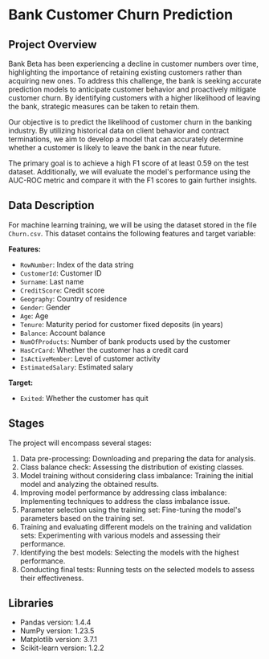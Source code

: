 # Bank Customer Churn Prediction

## Project Overview

Bank Beta has been experiencing a decline in customer numbers over time, highlighting the importance of retaining existing customers rather than acquiring new ones. To address this challenge, the bank is seeking accurate prediction models to anticipate customer behavior and proactively mitigate customer churn. By identifying customers with a higher likelihood of leaving the bank, strategic measures can be taken to retain them.

Our objective is to predict the likelihood of customer churn in the banking industry. By utilizing historical data on client behavior and contract terminations, we aim to develop a model that can accurately determine whether a customer is likely to leave the bank in the near future.

The primary goal is to achieve a high F1 score of at least 0.59 on the test dataset. Additionally, we will evaluate the model's performance using the AUC-ROC metric and compare it with the F1 scores to gain further insights.

## Data Description

For machine learning training, we will be using the dataset stored in the file `Churn.csv`. This dataset contains the following features and target variable:

**Features:**
- `RowNumber`: Index of the data string
- `CustomerId`: Customer ID
- `Surname`: Last name
- `CreditScore`: Credit score
- `Geography`: Country of residence
- `Gender`: Gender
- `Age`: Age
- `Tenure`: Maturity period for customer fixed deposits (in years)
- `Balance`: Account balance
- `NumOfProducts`: Number of bank products used by the customer
- `HasCrCard`: Whether the customer has a credit card
- `IsActiveMember`: Level of customer activity
- `EstimatedSalary`: Estimated salary

**Target:**
- `Exited`: Whether the customer has quit
     

## Stages

The project will encompass several stages:

1. Data pre-processing: Downloading and preparing the data for analysis.
2. Class balance check: Assessing the distribution of existing classes.
3. Model training without considering class imbalance: Training the initial model and analyzing the obtained results.
4. Improving model performance by addressing class imbalance: Implementing techniques to address the class imbalance issue.
5. Parameter selection using the training set: Fine-tuning the model's parameters based on the training set.
6. Training and evaluating different models on the training and validation sets: Experimenting with various models and assessing their performance.
7. Identifying the best models: Selecting the models with the highest performance.
8. Conducting final tests: Running tests on the selected models to assess their effectiveness.


## Libraries
- Pandas version: 1.4.4
- NumPy version: 1.23.5
- Matplotlib version: 3.7.1
- Scikit-learn version: 1.2.2
